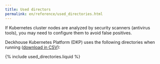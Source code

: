 ```yaml
---
title: Used directors
permalink: en/reference/used_directories.html
---
```


If Kubernetes cluster nodes are analyzed by security scanners (antivirus tools), you may need to configure them to avoid false positives.

Deckhouse Kubernetes Platform (DKP) uses the following directories when running ([download in CSV](../deckhouse-directories.csv)):

{% include used_directories.liquid %}
